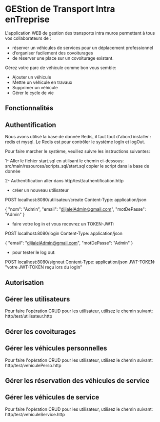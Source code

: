 # GEStion de Transport Intra enTreprise


L'application WEB de gestion des transports intra muros permettant à tous vos collaborateurs de :

- réserver un véhicules de services pour un déplacement professionnel
- d’organiser facilement des covoiturages
- de réserver une place sur un covoiturage existant.

Gérez votre parc de véhicule comme bon vous semble:

- Ajouter un véhicule
- Mettre un véhicule en travaux
- Supprimer un véhicule
- Gérer le cycle de vie

## Fonctionnalités

## Authentification

Nous avons utilisé la base de donnée Redis, il faut tout d'abord installer : redis et mysql. 
Le Redis est pour contrôler le système logIn et logOut.

Pour faire marcher le système, veuillez suivre les instructions suivantes: 

1- Aller le fichier start.sql en utilisant le chemin ci-dessous:
src/main/resources/scripts_sql/start.sql
copier le script dans la base de donnée 

2- Authentification
aller dans http/test/authentification.http
- créer un nouveau utilisateur

POST localhost:8080/utilisateur/create
Content-Type: application/json

{
  "nom": "Admin",
  "email": "dijialeiAdmin@gmail.com",
  "motDePasse": "Admin"
}

- faire votre log in et vous recevrez un TOKEN-JWT:

POST localhost:8080/login
Content-Type: application/json

{
  "email": "dijialeiAdmin@gmail.com",
  "motDePasse": "Admin"
}

- pour tester le log out: 

POST localhost:8080/signout
Content-Type: application/json
JWT-TOKEN: "votre JWT-TOKEN reçu lors du logIn"

## Autorisation

## Gérer les utilisateurs
Pour faire l'opération CRUD pour les utilisateur, utilisez le chemin suivant: 
http/test/utilisateur.http

## Gérer les covoiturages



## Gérer les véhicules personnelles 
Pour faire l'opération CRUD pour les utilisateur, utilisez le chemin suivant: 
http/test/vehiculePerso.http

## Gérer les réservation des véhicules de service



## Gérer les véhicules de service
Pour faire l'opération CRUD pour les utilisateur, utilisez le chemin suivant: 
http/test/vehiculeService.http

